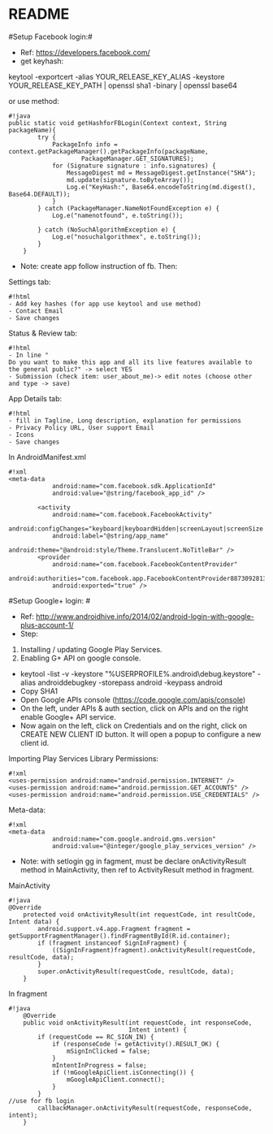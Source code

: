 # README #

#Setup Facebook login:#
* Ref: https://developers.facebook.com/
* get keyhash: 

keytool -exportcert -alias YOUR_RELEASE_KEY_ALIAS -keystore YOUR_RELEASE_KEY_PATH | openssl sha1 -binary | openssl base64

or use method: 

```
#!java
public static void getHashforFBLogin(Context context, String packageName){
        try {
            PackageInfo info = context.getPackageManager().getPackageInfo(packageName,
                    PackageManager.GET_SIGNATURES);
            for (Signature signature : info.signatures) {
                MessageDigest md = MessageDigest.getInstance("SHA");
                md.update(signature.toByteArray());
                Log.e("KeyHash:", Base64.encodeToString(md.digest(), Base64.DEFAULT));
            }
        } catch (PackageManager.NameNotFoundException e) {
            Log.e("namenotfound", e.toString());

        } catch (NoSuchAlgorithmException e) {
            Log.e("nosuchalgorithmex", e.toString());
        }
    }
```
* Note: create app follow instruction of fb. Then:

Settings tab: 

```
#!html
- Add key hashes (for app use keytool and use method)
- Contact Email
- Save changes
```

Status & Review tab: 

```
#!html
- In line "
Do you want to make this app and all its live features available to the general public?" -> select YES
- Submission (check item: user_about_me)-> edit notes (choose other and type -> save)
```

App Details tab: 

```
#!html
- fill in Tagline, Long description, explanation for permissions
- Privacy Policy URL, User support Email
- Icons
- Save changes
```

In AndroidManifest.xml

```
#!xml
<meta-data
            android:name="com.facebook.sdk.ApplicationId"
            android:value="@string/facebook_app_id" />

        <activity
            android:name="com.facebook.FacebookActivity"
            android:configChanges="keyboard|keyboardHidden|screenLayout|screenSize|orientation"
            android:label="@string/app_name"
            android:theme="@android:style/Theme.Translucent.NoTitleBar" />
        <provider
            android:name="com.facebook.FacebookContentProvider"
            android:authorities="com.facebook.app.FacebookContentProvider887309281312741"
            android:exported="true" />
```


#Setup Google+ login: #
* Ref: http://www.androidhive.info/2014/02/android-login-with-google-plus-account-1/
* Step:

1. Installing / updating Google Play Services.
2. Enabling G+ API on google console.

 * keytool -list -v -keystore "%USERPROFILE%\.android\debug.keystore" -alias androiddebugkey -storepass android -keypass android
 * Copy SHA1
 * Open Google APIs console (https://code.google.com/apis/console)
 * On the left, under APIs & auth section, click on APIs and on the right enable Google+ API service.
 * Now again on the left, click on Credentials and on the right, click on CREATE NEW CLIENT ID button. It will open a popup to configure a new client id.

 Importing Play Services Library
Permissions:

```
#!xml
<uses-permission android:name="android.permission.INTERNET" />
<uses-permission android:name="android.permission.GET_ACCOUNTS" />
<uses-permission android:name="android.permission.USE_CREDENTIALS" />
```
Meta-data:

```
#!xml
<meta-data
            android:name="com.google.android.gms.version"
            android:value="@integer/google_play_services_version" />

```




* Note: with setlogin gg in fagment, must be declare onActivityResult method in MainActivity, then ref to ActivityResult method in fragment.

MainActivity
```
#!java
@Override
    protected void onActivityResult(int requestCode, int resultCode, Intent data) {
        android.support.v4.app.Fragment fragment = getSupportFragmentManager().findFragmentById(R.id.container);
        if (fragment instanceof SignInFragment) {
            ((SignInFragment)fragment).onActivityResult(requestCode, resultCode, data);
        }
        super.onActivityResult(requestCode, resultCode, data);
    }
```
In fragment
```
#!java
    @Override
    public void onActivityResult(int requestCode, int responseCode,
                                 Intent intent) {
        if (requestCode == RC_SIGN_IN) {
            if (responseCode != getActivity().RESULT_OK) {
                mSignInClicked = false;
            }
            mIntentInProgress = false;
            if (!mGoogleApiClient.isConnecting()) {
                mGoogleApiClient.connect();
            }
        }
//use for fb login
        callbackManager.onActivityResult(requestCode, responseCode, intent);
    }
```